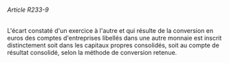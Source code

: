###### Article R233-9

L'écart constaté d'un exercice à l'autre et qui résulte de la conversion en euros des comptes d'entreprises libellés dans une autre monnaie est inscrit distinctement soit dans les capitaux propres consolidés, soit au compte de résultat consolidé, selon la méthode de conversion retenue.

